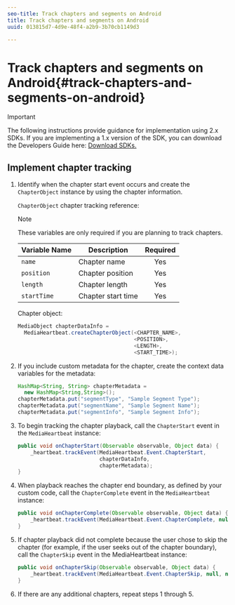 ```yaml
---
seo-title: Track chapters and segments on Android
title: Track chapters and segments on Android
uuid: 013815d7-4d9e-48f4-a2b9-3b70cb1149d3

---
```


# Track chapters and segments on Android{#track-chapters-and-segments-on-android}

>[!IMPORTANT]
>
>The following instructions provide guidance for implementation using 2.x SDKs. If you are implementing a 1.x version of the SDK, you can download the Developers Guide here: [Download SDKs.](/help/sdk-implement/download-sdks.md)

## Implement chapter tracking

1. Identify when the chapter start event occurs and create the `ChapterObject` instance by using the chapter information.

    `ChapterObject` chapter tracking reference:  
 
    >[!NOTE]
    >
    >These variables are only required if you are planning to track chapters.
 
    | Variable Name | Description | Required |
    | --- | --- | :---: |
    | `name` | Chapter name | Yes |
    | `position` | Chapter position | Yes |
    | `length` | Chapter length | Yes |
    | `startTime` | Chapter start time | Yes |
 
    Chapter object: 
 
    ```java
    MediaObject chapterDataInfo =  
      MediaHeartbeat.createChapterObject(<CHAPTER_NAME>,  
                                         <POSITION>,  
                                         <LENGTH>,  
                                         <START_TIME>);
    ```

1. If you include custom metadata for the chapter, create the context data variables for the metadata: 

    ```java
    HashMap<String, String> chapterMetadata =  
      new HashMap<String,String>(); 
    chapterMetadata.put("segmentType", "Sample Segment Type"); 
    chapterMetadata.put("segmentName", "Sample Segment Name"); 
    chapterMetadata.put("segmentInfo", "Sample Segment Info");
    ```

1. To begin tracking the chapter playback, call the `ChapterStart` event in the `MediaHeartbeat` instance: 

    ```java
    public void onChapterStart(Observable observable, Object data) {  
        _heartbeat.trackEvent(MediaHeartbeat.Event.ChapterStart,  
                              chapterDataInfo,  
                              chapterMetadata); 
    }
    ```

1. When playback reaches the chapter end boundary, as defined by your custom code, call the `ChapterComplete` event in the `MediaHeartbeat` instance: 

    ```java
    public void onChapterComplete(Observable observable, Object data) {  
        _heartbeat.trackEvent(MediaHeartbeat.Event.ChapterComplete, null, null); 
    }
    ```

1. If chapter playback did not complete because the user chose to skip the chapter (for example, if the user seeks out of the chapter boundary), call the `ChapterSkip` event in the MediaHeartbeat instance: 

    ```java
    public void onChapterSkip(Observable observable, Object data) {  
        _heartbeat.trackEvent(MediaHeartbeat.Event.ChapterSkip, null, null); 
    }
    ```

1. If there are any additional chapters, repeat steps 1 through 5.

